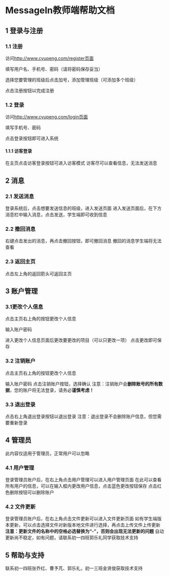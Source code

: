 # MessageIn教师端帮助文档

## 1 登录与注册

### 1.1 注册

访问<http://www.cyupeng.com/register页面>

填写用户名、手机号、密码（请将密码保存妥当）

选择您要管理的班级后点击加号，添加管理班级（可添加多个班级）

点击注册按钮以完成注册

### 1.2 登录

访问<http://www.cyupeng.com/login页面>

填写手机号、密码

点击登录按钮即可进入系统

#### 1.1.1 访客登录

在主页点击访客登录按钮可进入访客模式
访客尽可以查看信息，无法发送消息

## 2 消息

### 2.1 发送消息

登录系统后，点击想要发送信息的班级，进入发送页面
进入发送页面后，在下方消息栏中输入消息，点击发送，学生端即可收到信息

### 2.2 撤回消息

右键点击发出的消息，再点击撤回按钮，即可撤回消息
撤回的消息学生端将无法查看

### 2.3 返回主页

点击左上角的返回箭头可返回主页

## 3 账户管理

### 3.1更改个人信息

点击主页右上角的按钮更改个人信息

输入账户密码

进入更改个人信息页面后更改要更改的项目（可以只更改一项）
点击更改即可保存

### 3.2 注销账户

点击主页右上角的按钮更改个人信息

输入账户密码
点击注销账户按钮，选择确认
注意：注销账户会**删除账号的所有数据**，您的账户将无法登录，请务必**谨慎考虑！**

### 3.3 退出登录

 点击右上角退出登录按钮以退出登录
 注意：退出登录不会删除账户信息，但您需要重新登录

## 4 管理员

此内容仅适用于管理员，正常用户可以忽略

### 4.1 用户管理

登录管理员账户后，在右上角点击用户管理可以进入用户管理页面
在此可以查看所有用户的信息，可以在输入框内更改用户信息，点击蓝色更改按钮保存
点击红色删除按钮可以删除账户

### 4.2 文件更新

登录管理员账户后，在右上角点击文件更新可以进入文件更新页面
如有学生端版本更新，可以点击选择文件对新版本地文件进行选择，再点击上传文件上传更新
**注意：更新文件的名称中的空格必选替换为“-”，否则会出现无法更新的问题**
自动更新尚不稳定，如有问题，请联系初一四班郭乐礼同学获取技术支持

## 5 帮助与支持

联系初一四班张乔红、曹予芃、郭乐礼，初一三班金贤俊获取技术支持
